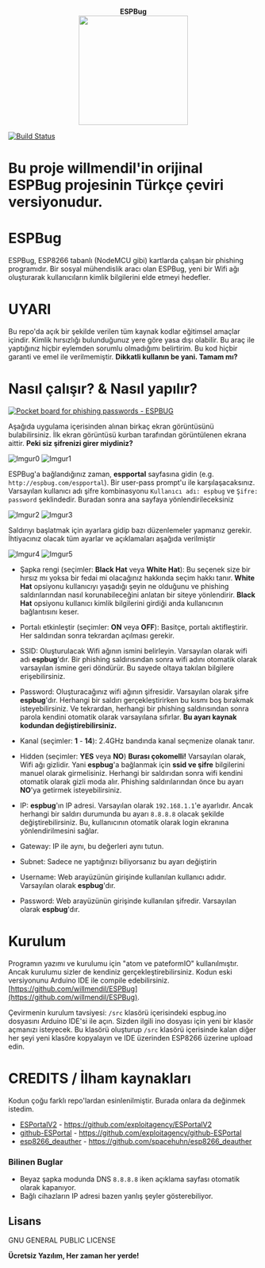 <p align="center">
  <b>ESPBug</b><br>
  <img width="220" height="220" src="https://i.imgur.com/vYE79I9.png">
  
</p>

[![Build Status](https://travis-ci.com/guanicoe/ESPBug_PIO.svg?branch=master)](https://travis-ci.com/guanicoe/ESPBug_PIO)


# Bu proje willmendil'in orijinal ESPBug projesinin Türkçe çeviri versiyonudur.

# ESPBug
ESPBug, ESP8266 tabanlı (NodeMCU gibi) kartlarda çalışan bir phishing programıdır. Bir sosyal mühendislik aracı olan ESPBug, yeni bir Wifi ağı oluşturarak kullanıcıların kimlik bilgilerini elde etmeyi hedefler.

# UYARI
Bu repo'da açık bir şekilde verilen tüm kaynak kodlar eğitimsel amaçlar içindir. Kimlik hırsızlığı bulunduğunuz yere göre yasa dışı olabilir. Bu araç ile yaptığınız hiçbir eylemden sorumlu olmadığımı belirtirim. Bu kod hiçbir garanti ve emel ile verilmemiştir. **Dikkatli kullanın be yani. Tamam mı?**

# Nasıl çalışır? & Nasıl yapılır?

[![Pocket board for phishing passwords - ESPBUG](https://i.imgur.com/PYyQzfI.jpg)](https://www.youtube.com/watch?v=X95rtPqSzw4 "Pocket board for phishing passwords - ESPBUG - Click to Watch!")

Aşağıda uygulama içerisinden alınan birkaç ekran görüntüsünü bulabilirsiniz. İlk ekran görüntüsü kurban tarafından görüntülenen ekrana aittir. **Peki siz şifrenizi girer miydiniz?**

![Imgur0](https://i.imgur.com/q5C7H7s.png)
![Imgur1](https://i.imgur.com/qYyqwnQl.jpg)


ESPBug'a bağlandığınız zaman, **espportal** sayfasına gidin (e.g. `http://espbug.com/espportal`). Bir user-pass prompt'u ile karşılaşacaksınız. Varsayılan kullanıcı adı şifre kombinasyonu `Kullanıcı adı: espbug` ve `Şifre: password` şeklindedir. Buradan sonra ana sayfaya yönlendirileceksiniz


![Imgur2](https://i.imgur.com/NgNZkYol.jpg)
![Imgur3](https://i.imgur.com/OgYxvRyl.jpg)


Saldırıyı başlatmak için ayarlara gidip bazı düzenlemeler yapmanız gerekir. İhtiyacınız olacak tüm ayarlar ve açıklamaları aşağıda verilmiştir


![Imgur4](https://i.imgur.com/lxz6Apwl.jpg)
![Imgur5](https://i.imgur.com/LeBXPztl.jpg)


 - Şapka rengi (seçimler: **Black Hat** veya **White Hat**): Bu seçenek size bir hırsız mı yoksa bir fedai mi olacağınız hakkında seçim hakkı tanır. **White Hat** opsiyonu kullanıcıyı yaşadığı şeyin ne olduğunu ve phishing saldırılarından nasıl korunabileceğini anlatan bir siteye yönlendirir. **Black Hat** opsiyonu kullanıcı kimlik bilgilerini girdiği anda kullanıcının bağlantısını keser.

 - Portalı etkinleştir (seçimler: **ON** veya **OFF**): Basitçe, portalı aktifleştirir. Her saldırıdan sonra tekrardan açılması gerekir.
 - SSID: Oluşturulacak Wifi ağının ismini belirleyin. Varsayılan olarak wifi adı **espbug**'dır. Bir phishing saldırısından sonra wifi adını otomatik olarak varsayılan ismine geri döndürür. Bu sayede oltaya takılan bilgilere erişebilirsiniz.
 - Password: Oluşturacağınız wifi ağının şifresidir. Varsayılan olarak şifre **espbug**'dır. Herhangi bir saldırı gerçekleştirirken bu kısmı boş bırakmak isteyebilirsiniz. Ve tekrardan, herhangi bir phishing saldırısından sonra parola kendini otomatik olarak varsayılana sıfırlar. **Bu ayarı kaynak kodundan değiştirebilirsiniz.**
 - Kanal (seçimler: **1** - **14**): 2.4GHz bandında kanal seçmenize olanak tanır.
 - Hidden (seçimler: **YES** veya **NO**) **Burası çokomelli!** Varsayılan olarak, Wifi ağı gizlidir. Yani **espbug**'a bağlanmak için **ssid ve şifre** bilgilerini manuel olarak girmelisiniz. Herhangi bir saldırıdan sonra wifi kendini otomatik olarak gizli moda alır. Phishing saldırılarından önce bu ayarı **NO**'ya getirmek isteyebilirsiniz.
 - IP: **espbug**'ın IP adresi. Varsayılan olarak `192.168.1.1`'e ayarlıdır. Ancak herhangi bir saldırı durumunda bu ayarı `8.8.8.8` olacak şekilde değiştirebilirsiniz. Bu, kullanıcının otomatik olarak login ekranına yönlendirilmesini sağlar.
 - Gateway: IP ile aynı, bu değerleri aynı tutun.
 - Subnet: Sadece ne yaptığınızı biliyorsanız bu ayarı değiştirin
 - Username: Web arayüzünün girişinde kullanılan kullanıcı adıdır. Varsayılan olarak **espbug**'dır.
 - Password: Web arayüzünün girişinde kullanılan şifredir. Varsayılan olarak **espbug**'dır.

# Kurulum

Programın yazımı ve kurulumu için "atom ve pateformIO" kullanılmıştır. Ancak kurulumu sizler de kendiniz gerçekleştirebilirsiniz. Kodun eski versiyonunu Arduino IDE ile compile edebilirsiniz. [https://github.com/willmendil/ESPBug](https://github.com/willmendil/ESPBug). 

Çevirmenin kurulum tavsiyesi:
`/src` klasörü içerisindeki espbug.ino dosyasını Arduino IDE'si ile açın. Sizden ilgili ino dosyası için yeni bir klasör açmanızı isteyecek. Bu klasörü oluşturup `/src` klasörü içerisinde kalan diğer her şeyi yeni klasöre kopyalayın ve IDE üzerinden ESP8266 üzerine upload edin.


# CREDITS / İlham kaynakları

Kodun çoğu farklı repo'lardan esinlenilmiştir. Burada onlara da değinmek istedim.
* [ESPortalV2] - https://github.com/exploitagency/ESPortalV2
* [github-ESPortal] - https://github.com/exploitagency/github-ESPortal
* [esp8266_deauther] - https://github.com/spacehuhn/esp8266_deauther


### Bilinen Buglar
- Beyaz şapka modunda DNS `8.8.8.8` iken  açıklama sayfası otomatik olarak kapanıyor. 
- Bağlı cihazların IP adresi bazen yanlış şeyler gösterebiliyor.

Lisans
----

  GNU GENERAL PUBLIC LICENSE


**Ücretsiz Yazılım, Her zaman her yerde!**


   [ESPortalV2]: <https://github.com/exploitagency/ESPortalV2>
   [github-ESPortal]: <https://github.com/exploitagency/github-ESPortal>
   [esp8266_deauther]: <https://github.com/spacehuhn/esp8266_deauther>
   [esp8266]: https://rcl.lt/files/c59c2f4d86f239f67a86-128x128
   [Arduino IDE]: https://www.arduino.cc/en/main/software
